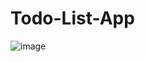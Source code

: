 # Todo-List-App
![image](https://user-images.githubusercontent.com/77002111/189551146-867b8476-36ba-4617-a2cd-592467045c4c.png)
